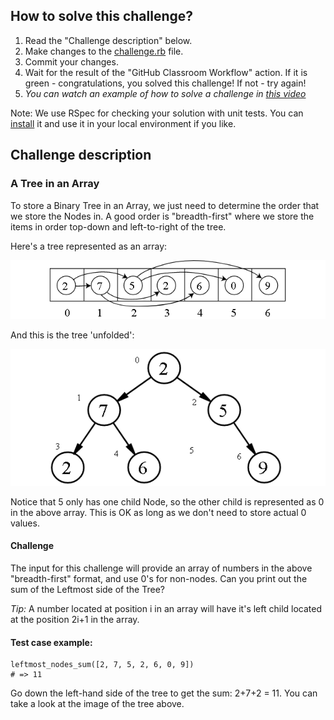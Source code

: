 ## How to solve this challenge?

1. Read the "Challenge description" below.
2. Make changes to the [challenge.rb](./challenge.rb) file.
3. Commit your changes.
4. Wait for the result of the "GitHub Classroom Workflow" action. If it is green - congratulations, you solved this challenge! If not - try again!
5. *You can watch an example of how to solve a challenge in [this video](https://microverse.pathwright.com/library/fast-track-algorithms-data-structures/69123/path/step/113963868/)*

Note: We use RSpec for checking your solution with unit tests. You can [install](https://github.com/rspec/rspec) it and use it in your local environment if you like.


## Challenge description

### A Tree in an Array

To store a Binary Tree in an Array, we just need to determine the order  that we store the Nodes in. A good order is "breadth-first" where we  store the items in order top-down and left-to-right of the tree.

Here's a tree represented as an array:

![](./trees01.png)

And this is the tree 'unfolded':

![](./trees02.png)

Notice that 5 only has one child Node, so the other child is represented as 0 in the above array. This is OK as long as we don't need to store  actual 0 values.

#### Challenge

The input for this challenge will provide an array of numbers in the above "breadth-first" format, and use 0's for non-nodes. 
Can you print out the sum of the Leftmost side of the Tree?

*Tip:* A number located at position i in an array will have it's left child located at the position 2i+1 in the array. 

#### Test case example:
```
leftmost_nodes_sum([2, 7, 5, 2, 6, 0, 9])
# => 11
```

Go down the left-hand side of the tree to get the sum: 2+7+2 = 11. You can take a look at the image of the tree above.
